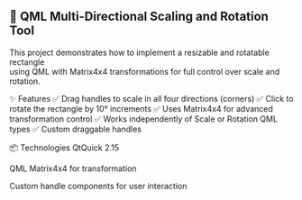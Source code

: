 ## 🔧 QML Multi-Directional Scaling and Rotation Tool

This project demonstrates how to implement a resizable and rotatable rectangle \
using QML with Matrix4x4 transformations for full control over scale and rotation.

✨ Features
✅ Drag handles to scale in all four directions (corners)
✅ Click to rotate the rectangle by 10° increments
✅ Uses Matrix4x4 for advanced transformation control
✅ Works independently of Scale or Rotation QML types
✅ Custom draggable handles

📦 Technologies
QtQuick 2.15

QML Matrix4x4 for transformation

Custom handle components for user interaction
